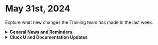 # May 31st, 2024

Explore what new changes the Training team has made in the last week.

<details>

<summary><strong>General News and Reminders</strong></summary>

* **Game Tip of the Week:** Lots of sales on all KINDS of games as we enter into what used to be known as E3 time! So keep an eye out to get some sweet deals. And don't forget to snag Paper Mario Thousand Year Door!
* **SHOUT OUT** to Derrick, Kevin, Reinier, Hunter, Joey, Marek, Ibrahim, Marvin, Adrian, and our very own Blake and Kyle (Kyle and Adrian WITH PERFECT SCORES!)  for successfully taking our [foundations-certification.md](../../cluck-university/rewst-foundations-10x/foundations-certification.md "mention") Exam, and collecting your prestigious **Certified Rewster** badge in Discord. &#x20;
* For our Certified Rewsters, don't forget about the **ROC AMA,** starting **Tuesday, June 4th**! [You can sign-up on Calendly now](https://calendly.com/cluck-u/roc-ama?month=2024-06)!
* Join us in our [Cluck-U Discord channel](https://discord.com/channels/936789089703845988/1121465945295167588) if you have any questions, comments, or concerns!

</details>

<details>

<summary><strong>Cluck U and Documentation Updates</strong></summary>

**What's New at Cluck University?**

* We'd love to get your feedback on our Training and Documentation! [Please fill out this form to let us know how we can improve](https://app.sli.do/event/m8C3AjPUnuDgpkVDmPsQL3)!
* As a reminder, you can make training and documentation requests at [https://rewst.canny.io/](https://rewst.canny.io/)
* The [201-advanced-automation-concepts.md](../../cluck-university/clean-automation-200-series/201-advanced-automation-concepts.md "mention") page has been updated with the video
* The [202-data-types-and-jinja.md](../../cluck-university/clean-automation-200-series/202-data-types-and-jinja.md "mention") page has been updated with the video
* The [203-boolean-logic-and-comparisons.md](../../cluck-university/clean-automation-200-series/203-boolean-logic-and-comparisons.md "mention") page has been updated with the video

**New & Updated Pages:**

* [may-24-2024-immybot-+-rewst-better-together.md](../roc-open-mics/may-24-2024-immybot-+-rewst-better-together.md "mention") page added

</details>

